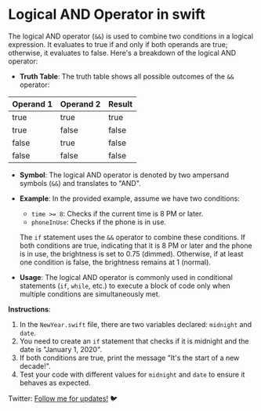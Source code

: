 # Logical AND Operator in swift

The logical AND operator (`&&`) is used to combine two conditions in a logical expression. It evaluates to true if and only if both operands are true; otherwise, it evaluates to false. Here's a breakdown of the logical AND operator:

- **Truth Table**: The truth table shows all possible outcomes of the `&&` operator:

| Operand 1 | Operand 2 | Result |
| --------- | --------- | ------ |
| true      | true      | true   |
| true      | false     | false  |
| false     | true      | false  |
| false     | false     | false  |

- **Symbol**: The logical AND operator is denoted by two ampersand symbols (`&&`) and translates to "AND".

- **Example**: In the provided example, assume we have two conditions:

  - `time >= 8`: Checks if the current time is 8 PM or later.
  - `phoneInUse`: Checks if the phone is in use.

  The `if` statement uses the `&&` operator to combine these conditions. If both conditions are true, indicating that it is 8 PM or later and the phone is in use, the brightness is set to 0.75 (dimmed). Otherwise, if at least one condition is false, the brightness remains at 1 (normal).

- **Usage**: The logical AND operator is commonly used in conditional statements (`if`, `while`, etc.) to execute a block of code only when multiple conditions are simultaneously met.

**Instructions**:

1. In the `NewYear.swift` file, there are two variables declared: `midnight` and `date`.
2. You need to create an `if` statement that checks if it is midnight and the date is "January 1, 2020".
3. If both conditions are true, print the message "It's the start of a new decade!".
4. Test your code with different values for `midnight` and `date` to ensure it behaves as expected.

Twitter: [Follow me for updates!](https://twitter.com/bhushcodes) 🐦
